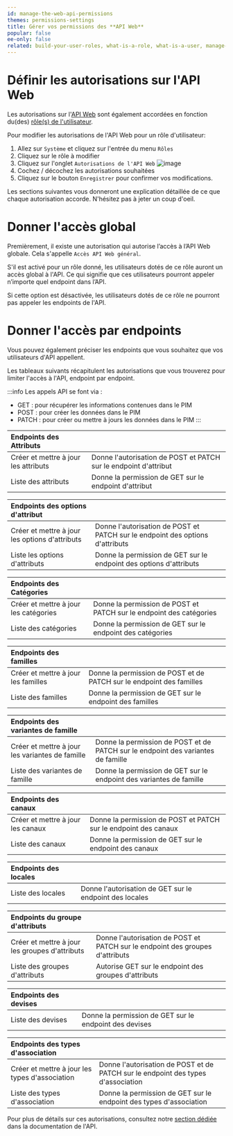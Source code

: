 ```yaml
---
id: manage-the-web-api-permissions
themes: permissions-settings
title: Gérer vos permissions des **API Web**
popular: false
ee-only: false
related: build-your-user-roles, what-is-a-role, what-is-a-user, manage-the-interface-and-actions-accesses
---
```


# Définir les autorisations sur l'API Web

Les autorisations sur l'[API Web](https://api.akeneo.com) sont également accordées en fonction du(des) [rôle(s) de l'utilisateur](what-is-a-role.html).

Pour modifier les autorisations de l'API Web pour un rôle d'utilisateur:
1. Allez sur `Système` et cliquez sur l'entrée du menu `Rôles`
1. Cliquez sur le rôle à modifier
1. Cliquez sur l'onglet `Autorisations de l'API Web`
    ![image](System_Roles_WebAPIPermissions_fr.png)
1. Cochez / décochez les autorisations souhaitées
1. Cliquez sur le bouton `Enregistrer` pour confirmer vos modifications.

Les sections suivantes vous donneront une explication détaillée de ce que chaque autorisation accorde. N'hésitez pas à jeter un coup d'oeil.

# Donner l'accès global
Premièrement, il existe une autorisation qui autorise l’accès à l’API Web globale. Cela s'appelle `Accès API Web général`.

S'il est activé pour un rôle donné, les utilisateurs dotés de ce rôle auront un accès global à l'API. Ce qui signifie que ces utilisateurs pourront appeler n’importe quel endpoint dans l’API.

Si cette option est désactivée, les utilisateurs dotés de ce rôle ne pourront pas appeler les endpoints de l'API.

# Donner l'accès par endpoints
Vous pouvez également préciser les endpoints que vous souhaitez que vos utilisateurs d'API appellent.

Les tableaux suivants récapitulent les autorisations que vous trouverez pour limiter l'accès à l'API, endpoint par endpoint.

:::info
Les appels API se font via :
- GET : pour récupérer les informations contenues dans le PIM
- POST : pour créer les données dans le PIM
- PATCH : pour créer ou mettre à jours les données dans le PIM
:::

| Endpoints des Attributs           |                                          |
|:----------------------------------|:-----------------------------------------|
| Créer et mettre à jour les attributs | Donne l'autorisation de POST et PATCH sur le endpoint d'attribut |
| Liste des attributs | Donne la permission de GET sur le endpoint d'attribut |

| Endpoints des options d'attribut  |                                          |
|:----------------------------------|:-----------------------------------------|
| Créer et mettre à jour les options d'attributs | Donne l'autorisation de POST et PATCH sur le endpoint des options d'attributs |
| Liste les options d'attributs | Donne la permission de GET sur le endpoint des options d'attributs |

| Endpoints des Catégories          |                                          |
|:----------------------------------|:-----------------------------------------|
| Créer et mettre à jour les catégories | Donne la permission de POST et PATCH sur le endpoint des catégories |
| Liste des catégories | Donne la permission de GET sur le endpoint des catégories |

| Endpoints des familles            |                                          |
|:----------------------------------|:-----------------------------------------|
| Créer et mettre à jour les familles | Donne la permission de POST et de PATCH sur le endpoint des familles |
| Liste des familles | Donne la permission de GET sur le endpoint des familles |

| Endpoints des variantes de famille|                                          |
|:----------------------------------|:-----------------------------------------|
| Créer et mettre à jour les variantes de famille | Donne la permission de POST et de PATCH sur le endpoint des variantes de famille |
| Liste des variantes de famille | Donne la permission de GET sur le endpoint des variantes de famille |

| Endpoints des canaux              |                                          |
|:----------------------------------|:-----------------------------------------|
| Créer et mettre à jour les canaux | Donne la permission de POST et PATCH sur le endpoint des canaux |
| Liste des canaux | Donne la permission de GET sur le endpoint des canaux |

| Endpoints des locales             |                                          |
|:----------------------------------|:-----------------------------------------|
| Liste des locales | Donne l'autorisation de GET sur le endpoint des locales |

| Endpoints du groupe d'attributs   |                                          |
|:----------------------------------|:-----------------------------------------|
| Créer et mettre à jour les groupes d'attributs | Donne l'autorisation de POST et PATCH sur le endpoint des groupes d'attributs |
| Liste des groupes d'attributs | Autorise GET sur le endpoint des groupes d'attributs |

| Endpoints des devises             |                                          |
|:----------------------------------|:-----------------------------------------|
| Liste des devises | Donne la permission de GET sur le endpoint des devises |

| Endpoints des types d'association |                                          |
|:----------------------------------|:-----------------------------------------|
| Créer et mettre à jour les types d'association | Donne l'autorisation de POST et de PATCH sur le endpoint des types d'association |
| Liste des types d'association | Donne la permission de GET sur le endpoint des types d'association |

Pour plus de détails sur ces autorisations, consultez notre [section dédiée](https://api.akeneo.com/documentation/security.html#authorization) dans la documentation de l'API.
